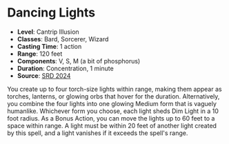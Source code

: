 # Dancing Lights

- **Level**: Cantrip Illusion
- **Classes**: Bard, Sorcerer, Wizard
- **Casting Time**: 1 action
- **Range**: 120 feet
- **Components**: V, S, M (a bit of phosphorus)
- **Duration**: Concentration, 1 minute
- **Source**: [SRD 2024](../../../srds/SRD_2024.pdf)

You create up to four torch-size lights within range, making them appear as torches, lanterns, or glowing orbs that hover for the duration. Alternatively, you combine the four lights into one glowing Medium form that is vaguely humanlike. Whichever form you choose, each light sheds Dim Light in a 10 foot radius. As a Bonus Action, you can move the lights up to 60 feet to a space within range. A light must be within 20 feet of another light created by this spell, and a light vanishes if it exceeds the spell's range.

